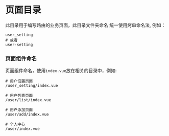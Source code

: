 # 页面目录

此目录用于编写路由的业务页面，此目录文件夹命名 统一使用烤串命名法, 例如：
```
user_setting
# 或者
user-setting
```

### 页面组件命名

页面组件命名，使用`index.vue`放在相关的目录中，例如:


```
# 用户设置页面
/user_setting/index.vue

# 用户列表页面
/user/list/index.vue

# 用户添加页面
/user/add/index.vue

# 个人中心
/user/index.vue
```
